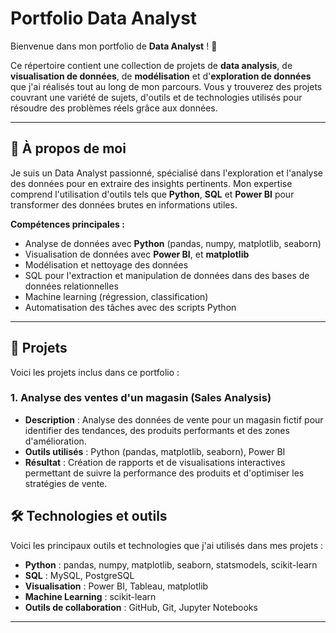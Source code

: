# Portfolio Data Analyst

Bienvenue dans mon portfolio de **Data Analyst** ! 🎉

Ce répertoire contient une collection de projets de **data analysis**, de **visualisation de données**, de **modélisation** et d'**exploration de données** que j'ai réalisés tout au long de mon parcours. Vous y trouverez des projets couvrant une variété de sujets, d'outils et de technologies utilisés pour résoudre des problèmes réels grâce aux données.

---

## 💼 À propos de moi

Je suis un Data Analyst passionné, spécialisé dans l'exploration et l'analyse des données pour en extraire des insights pertinents. Mon expertise comprend l'utilisation d'outils tels que **Python**, **SQL** et **Power BI** pour transformer des données brutes en informations utiles. 

**Compétences principales :**
- Analyse de données avec **Python** (pandas, numpy, matplotlib, seaborn)
- Visualisation de données avec **Power BI**, et **matplotlib**
- Modélisation et nettoyage des données
- SQL pour l'extraction et manipulation de données dans des bases de données relationnelles
- Machine learning (régression, classification)
- Automatisation des tâches avec des scripts Python

---

## 📂 Projets

Voici les projets inclus dans ce portfolio :

### 1. **Analyse des ventes d'un magasin (Sales Analysis)**
   - **Description** : Analyse des données de vente pour un magasin fictif pour identifier des tendances, des produits performants et des zones d'amélioration.
   - **Outils utilisés** : Python (pandas, matplotlib, seaborn), Power BI
   - **Résultat** : Création de rapports et de visualisations interactives permettant de suivre la performance des produits et d'optimiser les stratégies de vente.



## 🛠️ Technologies et outils

Voici les principaux outils et technologies que j'ai utilisés dans mes projets :

- **Python** : pandas, numpy, matplotlib, seaborn, statsmodels, scikit-learn
- **SQL** : MySQL, PostgreSQL
- **Visualisation** : Power BI, Tableau, matplotlib
- **Machine Learning** : scikit-learn
- **Outils de collaboration** : GitHub, Git, Jupyter Notebooks

---




